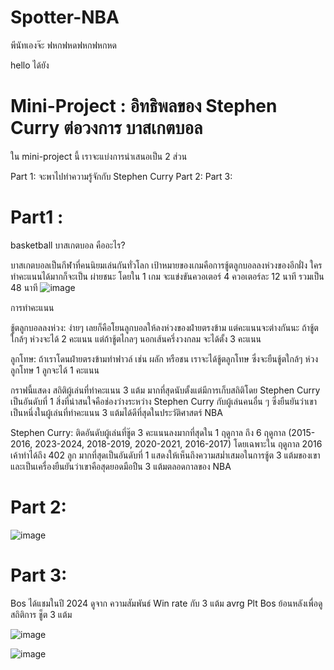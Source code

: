 # Spotter-NBA


พีนัทเองจ๊ะ
ฟหกฟหดฟหกฟหกหด

hello ได้ยัง




# Mini-Project : อิทธิพลของ Stephen Curry ต่อวงการ บาสเกตบอล

ใน mini-project นี้ เราจะแบ่งการนำเสนอเป็น 2 ส่วน 

Part 1: จะพาไปทำความรู้จักกับ Stephen Curry 
Part 2:
Part 3: 




# Part1 : 

basketball
บาสเกตบอล คืออะไร?

บาสเกตบอลเป็นกีฬาที่คนนิยมเล่นกันทั่วโลก เป้าหมายของเกมคือการชู้ตลูกบอลลงห่วงของอีกฝั่ง ใครทำคะแนนได้มากก็จะเป็น ผ่ายชนะ โดยใน 1 เกม จะแข่งขันควอเตอร์ 4 ควอเตอร์ละ 12 นาที รวมเป็น 48 นาที 
![image](https://github.com/user-attachments/assets/c659c5a2-0157-4402-87ea-2a6e532121bf)

การทำคะแนน

ชู้ตลูกบอลลงห่วง: ง่ายๆ เลยก็คือโยนลูกบอลให้ลงห่วงของฝ่ายตรงข้าม แต่คะแนนจะต่างกันนะ ถ้าชู้ตใกล้ๆ ห่วงจะได้ 2 คะแนน แต่ถ้าชู้ตไกลๆ นอกเส้นครึ่งวงกลม จะได้ตั้ง 3 คะแนน

ลูกโทษ: ถ้าเราโดนฝ่ายตรงข้ามทำฟาวล์ เช่น ผลัก หรือชน เราจะได้ชู้ตลูกโทษ ซึ่งจะยืนชู้ตใกล้ๆ ห่วง ลูกโทษ 1 ลูกจะได้ 1 คะแนน




กราฟนี้แสดง สถิติผู้เล่นที่ทำคะแนน 3 แต้ม มากที่สุดนับตั้งแต่มีการเก็บสถิติโดย Stephen Curry เป็นอันดับที่ 1 สิ่งที่น่าสนใจคือช่องว่างระหว่าง Stephen Curry กับผู้เล่นคนอื่น ๆ ซึ่งยืนยันว่าเขาเป็นหนึ่งในผู้เล่นที่ทำคะแนน 3 แต้มได้ดีที่สุดในประวัติศาสตร์ NBA



Stephen Curry: ติดอันดับผู้เล่นที่ชู๊ต 3 คะแนนลงมากที่สุดใน 1 ฤดูกาล ถึง 6 ฤดูกาล (2015-2016, 2023-2024, 2018-2019, 2020-2021, 2016-2017) โดยเฉพาะใน ฤดูกาล 2016 เค้าทำได้ถึง 402 ลูก มากที่สุดเป็นอันดับที่ 1 แสดงให้เห็นถึงความสม่ำเสมอในการชู้ต 3 แต้มของเขา และเป็นเครื่องยืนยันว่าเขาคือสุดยอดมือปืน 3 แต้มตลอดกาลของ NBA 



# Part 2:

![image](https://github.com/user-attachments/assets/74d34023-4891-4086-9d72-332e2afe1266)





# Part 3:
Bos ได้แชมในปี 2024 ดูจาก ความสัมพันธ์ Win rate กับ 3 แต้ม avrg
Plt Bos ย้อนหลังเพื่อดูสถิติการ ชู็ต 3 แต้ม

![image](https://github.com/user-attachments/assets/976c71be-7378-47fd-805b-4568b3287f4a)


![image](https://github.com/user-attachments/assets/ceb32f40-cc5d-4fb7-9e59-1ffa891056bc)





















































